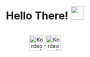 <div align="center">
 <h1> Hello There! <img src="https://media.giphy.com/media/hvRJCLFzcasrR4ia7z/giphy.gif" width="35px"></h1>
</div>

<br>

<div align="center">

 <a href="https://linkedin.com/in/kordeone" target="_blank">
   <img align="center" alt="Kordeone | Linkedin " width="40px" src="https://cdn1.iconfinder.com/data/icons/logotypes/32/linkedin-256.png"</a>
  
  <a href="https://t.me/kordeone" target="_blank">
    <img align="center" alt="Kordeone | Telegram" width="40px" src="https://cdn4.iconfinder.com/data/icons/logos-and-brands/512/335_Telegram_logo-256.png" />
  </a>

<!--
   <a href="" target="_blank">
    <img align="center" alt="Kordeone | Twitter" width="41px" src="1https://www.iconfinder.com/icons/4375108/logo_telegram_icon" />
   </a>
-->

 </div>

<br>


<!--
**Kordeone/Kordeone** is a ✨ _special_ ✨ repository because its `README.md` (this file) appears on your GitHub profile.

Here are some ideas to get you started:

- 🔭 I’m currently working on ...
- 🌱 I’m currently learning ...
- 👯 I’m looking to collaborate on ...
- 🤔 I’m looking for help with ...
- 💬 Ask me about ...
- 📫 How to reach me: ...
- 😄 Pronouns: ...
- ⚡ Fun fact: ...
-->
